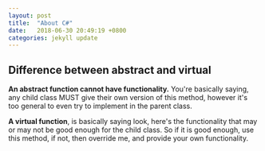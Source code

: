 ```yaml
---
layout: post
title:  "About C#"
date:   2018-06-30 20:49:19 +0800
categories: jekyll update
---
```

## Difference between abstract and virtual

**An abstract function cannot have functionality.** You're basically saying, any child class MUST give their own version of this method, however it's too general to even try to implement in the parent class.

**A virtual function**, is basically saying look, here's the functionality that may or may not be good enough for the child class. So if it is good enough, use this method, if not, then override me, and provide your own functionality.
